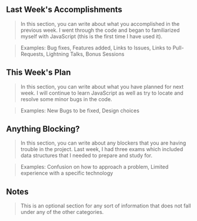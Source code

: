 ## Last Week's Accomplishments

> In this section, you can write about what you accomplished in the previous week.
I went through the code and began to familiarized myself with JavaScript (this is the first time I have used it).

> Examples:
> Bug fixes, Features added, Links to Issues, Links to Pull-Requests, Lightning Talks, Bonus Sessions

## This Week's Plan

> In this section, you can write about what you have planned for next week.
I will continue to learn JavaScript as well as try to locate and resolve some minor bugs in the code.

> Examples: New Bugs to be fixed, Design choices

## Anything Blocking?

> In this section, you can write about any blockers that you are having trouble in the project.
Last week, I had three exams which included data structures that I needed to prepare and study for.

> Examples: Confusion on how to approach a problem, Limited experience with a specific technology

## Notes

> This is an optional section for any sort of information that does not fall under any of the other categories.
